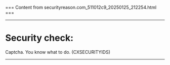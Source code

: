 === Content from securityreason.com_511012c9_20250125_212254.html ===


---

# Security check:

Captcha. You know what to do. (CXSECURITYIDS)

---


